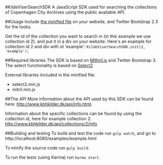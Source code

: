 #KildeViserSearchSDK
A JavaScript SDK used for searching the collections of Copenhagen City Archives using the public available API.

##Usage
Include [the minified file](http://www.kbhkilder.dk/software/KildeviserSearchSDK/beta/KildeviserSearchSDK.min.js) on your website, and Twitter Bootstrap 2.3 for the looks.

Get the id of the collection you want to search in (in this example we use collection id 2), and put it in a div on your website.
Here's an example for collection id 2 and div with id 'example':
`KildeViserSearchSDK.init(2, 'example');`


##Required libraries
The SDK is based on [Mithril.js](https://lhorie.github.io/mithril/) and Twitter Bootstrap 3.
The select functionality is based on [Select2](https://select2.github.io/)

External libraries included in the minified file:
* select2.min.js
* mitril.min.js

##The API
More information about the API used by this SDK can be found here: http://www.kbhkilder.dk/api/info.html.

Information about the specific collections can be found by using the collection id, here for example collection 2: http://www.kbhkilder.dk/api/collections/2/info

##Building and testing
To build and test the code run `gulp watch`, and go to http://localhost:8080/examples/example.html

To minify the source code run `gulp build`.

To run the tests (using Karma) run `karma start`.
